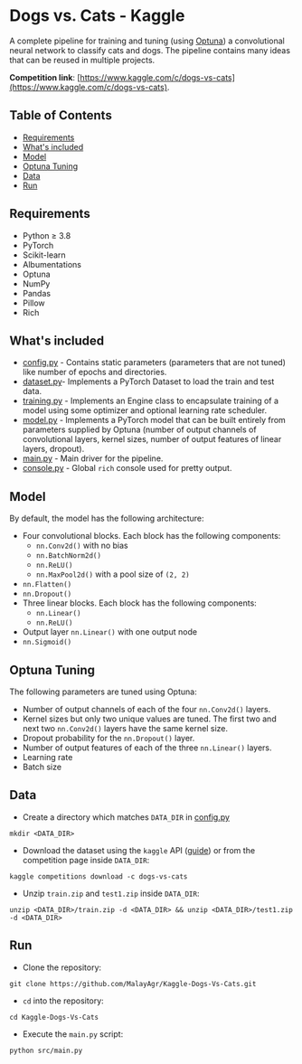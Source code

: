 # <!-- omit in toc --> Dogs vs. Cats - Kaggle

A complete pipeline for training and tuning (using [Optuna](https://optuna.org/)) a convolutional neural network to classify cats and dogs. The pipeline contains many ideas that can be reused in multiple projects.

**Competition link**: [https://www.kaggle.com/c/dogs-vs-cats](https://www.kaggle.com/c/dogs-vs-cats).

## <!-- omit in toc --> Table of Contents

- [Requirements](#requirements)
- [What's included](#whats-included)
- [Model](#model)
- [Optuna Tuning](#optuna-tuning)
- [Data](#data)
- [Run](#run)

## Requirements

- Python &ge; 3.8
- PyTorch
- Scikit-learn
- Albumentations
- Optuna
- NumPy
- Pandas
- Pillow
- Rich

## What's included

- [config.py](src/config.py) - Contains static parameters (parameters that are not tuned) like number of epochs and directories.
- [dataset.py](src/dataset.py)- Implements a PyTorch Dataset to load the train and test data.
- [training.py](src/training.py) - Implements an Engine class to encapsulate training of a model using some optimizer and optional learning rate scheduler.
- [model.py](src/model.py) - Implements a PyTorch model that can be built entirely from parameters supplied by Optuna (number of output channels of convolutional layers, kernel sizes, number of output features of linear layers, dropout).
- [main.py](src/main.py) - Main driver for the pipeline.
- [console.py](src/console.py) - Global `rich` console used for pretty output.

## Model

By default, the model has the following architecture:

- Four convolutional blocks. Each block has the following components:
  - `nn.Conv2d()` with no bias
  - `nn.BatchNorm2d()`
  - `nn.ReLU()`
  - `nn.MaxPool2d()` with a pool size of `(2, 2)`
- `nn.Flatten()`
- `nn.Dropout()`
- Three linear blocks. Each block has the following components:
  - `nn.Linear()`
  - `nn.ReLU()`
- Output layer `nn.Linear()` with one output node
- `nn.Sigmoid()`

## Optuna Tuning

The following parameters are tuned using Optuna:

- Number of output channels of each of the four `nn.Conv2d()` layers.
- Kernel sizes but only two unique values are tuned. The first two and next two `nn.Conv2d()` layers have the same kernel size.
- Dropout probability for the `nn.Dropout()` layer.
- Number of output features of each of the three `nn.Linear()` layers.
- Learning rate
- Batch size

## Data

- Create a directory which matches `DATA_DIR` in [config.py](src/config.py)

```shell
mkdir <DATA_DIR>
```

- Download the dataset using the `kaggle` API ([guide](https://github.com/Kaggle/kaggle-api)) or from the competition page inside `DATA_DIR`:

```shell
kaggle competitions download -c dogs-vs-cats
```

- Unzip `train.zip` and `test1.zip` inside `DATA_DIR`:

```shell
unzip <DATA_DIR>/train.zip -d <DATA_DIR> && unzip <DATA_DIR>/test1.zip -d <DATA_DIR>
```

## Run

- Clone the repository:

```shell
git clone https://github.com/MalayAgr/Kaggle-Dogs-Vs-Cats.git
```

- `cd` into the repository:

```shell
cd Kaggle-Dogs-Vs-Cats
```

- Execute the `main.py` script:

```shell
python src/main.py
```
